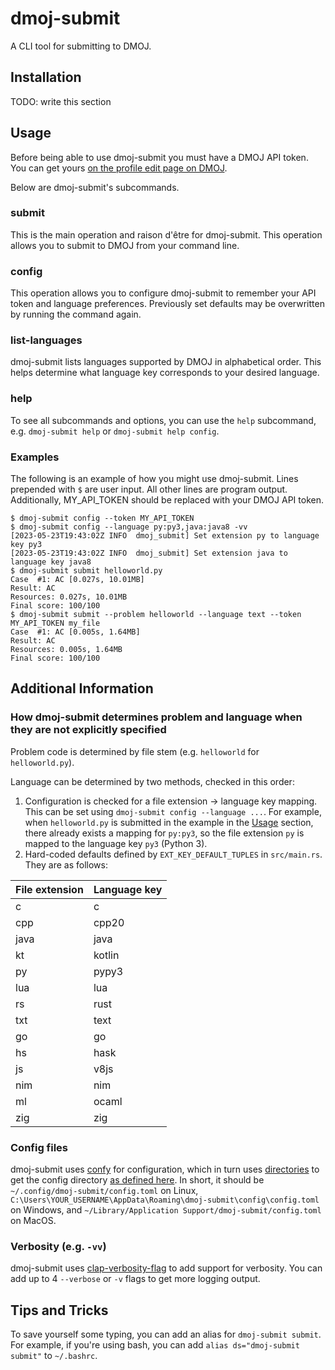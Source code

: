 # dmoj-submit

A CLI tool for submitting to DMOJ.

## Installation

TODO: write this section

## Usage

Before being able to use dmoj-submit you must have a DMOJ API token. You can get yours [on the profile edit page on DMOJ](https://dmoj.ca/edit/profile/).

Below are dmoj-submit's subcommands.

### submit

This is the main operation and raison d'être for dmoj-submit. This operation allows you to submit to DMOJ from your command line.

### config

This operation allows you to configure dmoj-submit to remember your API token and language preferences. Previously set defaults may be overwritten by running the command again.

### list-languages

dmoj-submit lists languages supported by DMOJ in alphabetical order. This helps determine what language key corresponds to your desired language.

### help

To see all subcommands and options, you can use the `help` subcommand, e.g. `dmoj-submit help` or `dmoj-submit help config`.

### Examples

The following is an example of how you might use dmoj-submit. Lines prepended with `$` are user input. All other lines are program output. Additionally, MY_API_TOKEN should be replaced with your DMOJ API token.

```
$ dmoj-submit config --token MY_API_TOKEN
$ dmoj-submit config --language py:py3,java:java8 -vv
[2023-05-23T19:43:02Z INFO  dmoj_submit] Set extension py to language key py3
[2023-05-23T19:43:02Z INFO  dmoj_submit] Set extension java to language key java8
$ dmoj-submit submit helloworld.py
Case  #1: AC [0.027s, 10.01MB]
Result: AC
Resources: 0.027s, 10.01MB
Final score: 100/100
$ dmoj-submit submit --problem helloworld --language text --token MY_API_TOKEN my_file
Case  #1: AC [0.005s, 1.64MB]
Result: AC
Resources: 0.005s, 1.64MB
Final score: 100/100
```

## Additional Information

### How dmoj-submit determines problem and language when they are not explicitly specified

Problem code is determined by file stem (e.g. `helloworld` for `helloworld.py`).

Language can be determined by two methods, checked in this order:

1. Configuration is checked for a file extension -> language key mapping. This can be set using `dmoj-submit config --language ...`. For example, when `helloworld.py` is submitted in the example in the [Usage](#usage) section, there already exists a mapping for `py:py3`, so the file extension `py` is mapped to the language key `py3` (Python 3).
2. Hard-coded defaults defined by `EXT_KEY_DEFAULT_TUPLES` in `src/main.rs`. They are as follows:

| File extension | Language key |
|----------------|--------------|
| c              | c            |
| cpp            | cpp20        |
| java           | java         |
| kt             | kotlin       |
| py             | pypy3        |
| lua            | lua          |
| rs             | rust         |
| txt            | text         |
| go             | go           |
| hs             | hask         |
| js             | v8js         |
| nim            | nim          |
| ml             | ocaml        |
| zig            | zig          |

### Config files

dmoj-submit uses [confy](https://github.com/rust-cli/confy) for configuration, which in turn uses [directories](https://github.com/dirs-dev/directories-rs) to get the config directory [as defined here](https://docs.rs/directories/latest/directories/struct.ProjectDirs.html#method.config_dir). In short, it should be `~/.config/dmoj-submit/config.toml` on Linux, `C:\Users\YOUR_USERNAME\AppData\Roaming\dmoj-submit\config\config.toml` on Windows, and `~/Library/Application Support/dmoj-submit/config.toml` on MacOS.

### Verbosity (e.g. `-vv`)

dmoj-submit uses [clap-verbosity-flag](https://github.com/clap-rs/clap-verbosity-flag) to add support for verbosity. You can add up to 4 `--verbose` or `-v` flags to get more logging output.

## Tips and Tricks

To save yourself some typing, you can add an alias for `dmoj-submit submit`. For example, if you're using bash, you can add `alias ds="dmoj-submit submit"` to `~/.bashrc`.
